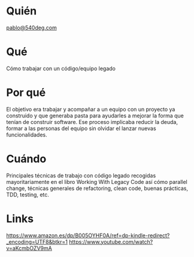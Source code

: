 # Quién
pablo@540deg.com

# Qué
Cómo trabajar con un código/equipo legado

# Por qué
El objetivo era trabajar y acompañar a un equipo con un proyecto ya construido y que generaba pasta para ayudarles a mejorar la forma que tenían de construir software. Ese proceso implicaba reducir la deuda, formar a las personas del equipo sin olvidar el lanzar nuevas funcionalidades.

# Cuándo
Principales técnicas de trabajo con código legado recogidas mayoritariamente en el libro Working With Legacy Code así cómo parallel change, técnicas generales de refactoring, clean code, buenas prácticas, TDD, testing, etc.

# Links
https://www.amazon.es/dp/B005OYHF0A/ref=dp-kindle-redirect?_encoding=UTF8&btkr=1
https://www.youtube.com/watch?v=aKcmbOZV9mA
